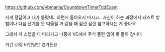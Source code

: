 https://github.com/vbmania/CountdownTimerTddExam

저게 정답이고 내가 틀렸네.. 하면서 돌아오지 마시고.. 자신이 하는 과정에서 테스트 방법이나 다음 단계를
못 떠올릴 거 같을 때 잠깐 잠깐 참고하시는 게 좋아요

그래서 저 스텝을 다 따라가고 나중에 VC에서 주석 풀면 앱이 뙇 돌아 갑니다

거긴 UI랑 바인딩만 있거든요
